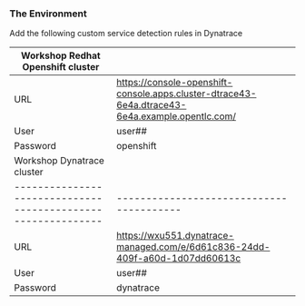### The Environment


Add the following custom service detection rules in Dynatrace

|Workshop Redhat Openshift cluster| |
|------------------------------------------------------------|----------------------------------------|
|URL | https://console-openshift-console.apps.cluster-dtrace43-6e4a.dtrace43-6e4a.example.opentlc.com/|
|User| user##|
|Password| openshift| 
|Workshop Dynatrace cluster| |
|------------------------------------------------------------|----------------------------------------|
|URL | https://wxu551.dynatrace-managed.com/e/6d61c836-24dd-409f-a60d-1d07dd60613c|
|User| user##|
|Password| dynatrace|      |
